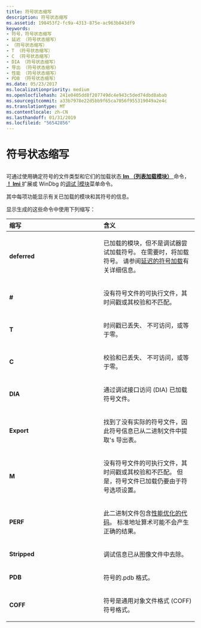```yaml
---
title: 符号状态缩写
description: 符号状态缩写
ms.assetid: 198453f2-fc9a-4313-875e-ac963b843df9
keywords:
- 符号，符号状态缩写
- 延迟 （符号状态缩写）
- （符号状态缩写）
- T （符号状态缩写）
- C （符号状态缩写）
- DIA （符号状态缩写）
- 导出 （符号状态缩写）
- 性能 （符号状态缩写）
- PDB （符号状态缩写）
ms.date: 05/23/2017
ms.localizationpriority: medium
ms.openlocfilehash: 241e0405dd8f207749dc4e943c5ded74dbd8abab
ms.sourcegitcommit: a33b7978e22d5bb9f65ca7056f955319049a2e4c
ms.translationtype: MT
ms.contentlocale: zh-CN
ms.lasthandoff: 01/31/2019
ms.locfileid: "56542856"
---
```

# <a name="symbol-status-abbreviations"></a>符号状态缩写


## <span id="ddk_symbol_status_abbreviations_dbg"></span><span id="DDK_SYMBOL_STATUS_ABBREVIATIONS_DBG"></span>


可通过使用确定符号的文件类型和它们的加载状态[ **lm （列表加载模块）** ](lm--list-loaded-modules-.md)命令， [ **！ lmi** ](-lmi.md)扩展或 WinDbg 的[调试 |模块](debug---modules.md)菜单命令。

其中每项功能显示有关已加载的模块和其符号的信息。

显示生成的这些命令中使用下列缩写：

<table>
<colgroup>
<col width="50%" />
<col width="50%" />
</colgroup>
<thead>
<tr class="header">
<th align="left">缩写</th>
<th align="left">含义</th>
</tr>
</thead>
<tbody>
<tr class="odd">
<td align="left"><p><strong>deferred</strong></p></td>
<td align="left"><p>已加载的模块，但不是调试器尝试加载符号。 在需要时，将加载符号。 请参阅<a href="deferred-symbol-loading.md" data-raw-source="[Deferred Symbol Loading](deferred-symbol-loading.md)">延迟的符号加载</a>有关详细信息。</p></td>
</tr>
<tr class="even">
<td align="left"><p><strong>#</strong></p></td>
<td align="left"><p>没有符号文件的可执行文件，其时间戳或其校验和不匹配。</p></td>
</tr>
<tr class="odd">
<td align="left"><p><strong>T</strong></p></td>
<td align="left"><p>时间戳已丢失、 不可访问，或等于零。</p></td>
</tr>
<tr class="even">
<td align="left"><p><strong>C</strong></p></td>
<td align="left"><p>校验和已丢失、 不可访问，或等于零。</p></td>
</tr>
<tr class="odd">
<td align="left"><p><strong>DIA</strong></p></td>
<td align="left"><p>通过调试接口访问 (DIA) 已加载符号文件。</p></td>
</tr>
<tr class="even">
<td align="left"><p><strong>Export</strong></p></td>
<td align="left"><p>找到了没有实际的符号文件，因此符号信息已从二进制文件中提取&#39;s 导出表。</p></td>
</tr>
<tr class="odd">
<td align="left"><p><strong>M</strong></p></td>
<td align="left"><p>没有符号文件的可执行文件，其时间戳或其校验和不匹配。 但是，符号文件已加载仍要由于符号选项设置。</p></td>
</tr>
<tr class="even">
<td align="left"><p><strong>PERF</strong></p></td>
<td align="left"><p>此二进制文件包含<a href="debugging-performance-optimized-code.md" data-raw-source="[performance-optimized code](debugging-performance-optimized-code.md)">性能优化的代码</a>。 标准地址算术可能不会产生正确的结果。</p></td>
</tr>
<tr class="odd">
<td align="left"><p><strong>Stripped</strong></p></td>
<td align="left"><p>调试信息已从图像文件中去除。</p></td>
</tr>
<tr class="even">
<td align="left"><p><strong>PDB</strong></p></td>
<td align="left"><p>符号的.pdb 格式。</p></td>
</tr>
<tr class="odd">
<td align="left"><p><strong>COFF</strong></p></td>
<td align="left"><p>符号是通用对象文件格式 (COFF) 符号格式。</p></td>
</tr>
</tbody>
</table>

 

 

 





